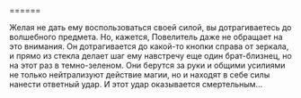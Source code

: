 ======

Желая не дать ему воспользоваться своей силой, вы дотрагиваетесь до волшебного предмета. Но, кажется, Повелитель даже не обращает на это внимания. Он дотрагивается до какой-то кнопки справа от зеркала, и прямо из стекла делает шаг ему навстречу еще один брат-близнец, но на этот раз в темно-зеленом. Они берутся за руки и общими усилиями не только нейтрализуют действие магии, но и находят в себе силы нанести ответный удар. И этот удар оказывается смертельным...

